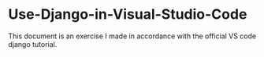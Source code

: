 # Use-Django-in-Visual-Studio-Code
This document is an exercise I made in accordance with the official VS code django tutorial.

